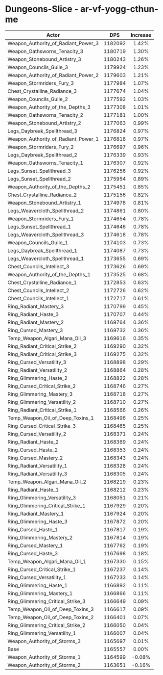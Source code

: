 # Dungeons-Slice - ar-vf-yogg-cthun-me
| Actor | DPS | Increase |
|---|:---:|:---:|
|Weapon_Authority_of_Radiant_Power_3|1182092|1.42%|
|Weapon_Oathsworns_Tenacity_3|1180719|1.30%|
|Weapon_Stonebound_Artistry_3|1180243|1.26%|
|Weapon_Councils_Guile_3|1179924|1.23%|
|Weapon_Authority_of_Radiant_Power_2|1179603|1.21%|
|Weapon_Stormriders_Fury_3|1177984|1.07%|
|Chest_Crystalline_Radiance_3|1177674|1.04%|
|Weapon_Councils_Guile_2|1177592|1.03%|
|Weapon_Authority_of_the_Depths_3|1177308|1.01%|
|Weapon_Oathsworns_Tenacity_2|1177181|1.00%|
|Weapon_Stonebound_Artistry_2|1177063|0.99%|
|Legs_Daybreak_Spellthread_3|1176824|0.97%|
|Weapon_Authority_of_Radiant_Power_1|1176818|0.97%|
|Weapon_Stormriders_Fury_2|1176697|0.96%|
|Legs_Daybreak_Spellthread_2|1176339|0.93%|
|Weapon_Oathsworns_Tenacity_1|1176307|0.92%|
|Legs_Sunset_Spellthread_3|1176256|0.92%|
|Legs_Sunset_Spellthread_2|1175954|0.89%|
|Weapon_Authority_of_the_Depths_2|1175451|0.85%|
|Chest_Crystalline_Radiance_2|1175156|0.82%|
|Weapon_Stonebound_Artistry_1|1174978|0.81%|
|Legs_Weavercloth_Spellthread_2|1174861|0.80%|
|Weapon_Stormriders_Fury_1|1174654|0.78%|
|Legs_Sunset_Spellthread_1|1174646|0.78%|
|Legs_Weavercloth_Spellthread_3|1174618|0.78%|
|Weapon_Councils_Guile_1|1174103|0.73%|
|Legs_Daybreak_Spellthread_1|1174087|0.73%|
|Legs_Weavercloth_Spellthread_1|1173655|0.69%|
|Chest_Councils_Intellect_3|1173626|0.69%|
|Weapon_Authority_of_the_Depths_1|1173525|0.68%|
|Chest_Crystalline_Radiance_1|1172853|0.63%|
|Chest_Councils_Intellect_2|1172726|0.62%|
|Chest_Councils_Intellect_1|1172717|0.61%|
|Ring_Radiant_Mastery_3|1170799|0.45%|
|Ring_Radiant_Haste_3|1170707|0.44%|
|Ring_Radiant_Mastery_2|1169764|0.36%|
|Ring_Cursed_Mastery_3|1169732|0.36%|
|Temp_Weapon_Algari_Mana_Oil_3|1169616|0.35%|
|Ring_Radiant_Critical_Strike_2|1169290|0.32%|
|Ring_Radiant_Critical_Strike_3|1169275|0.32%|
|Ring_Cursed_Versatility_3|1168898|0.29%|
|Ring_Radiant_Versatility_2|1168864|0.28%|
|Ring_Glimmering_Haste_2|1168822|0.28%|
|Ring_Cursed_Critical_Strike_2|1168746|0.27%|
|Ring_Glimmering_Mastery_3|1168718|0.27%|
|Ring_Glimmering_Versatility_2|1168710|0.27%|
|Ring_Radiant_Critical_Strike_1|1168566|0.26%|
|Temp_Weapon_Oil_of_Deep_Toxins_1|1168496|0.25%|
|Ring_Cursed_Critical_Strike_3|1168465|0.25%|
|Ring_Cursed_Versatility_2|1168371|0.24%|
|Ring_Radiant_Haste_2|1168369|0.24%|
|Ring_Cursed_Haste_2|1168353|0.24%|
|Ring_Cursed_Mastery_2|1168343|0.24%|
|Ring_Radiant_Versatility_1|1168328|0.24%|
|Ring_Radiant_Versatility_3|1168305|0.24%|
|Temp_Weapon_Algari_Mana_Oil_2|1168219|0.23%|
|Ring_Radiant_Haste_1|1168212|0.23%|
|Ring_Glimmering_Versatility_3|1168051|0.21%|
|Ring_Glimmering_Critical_Strike_1|1167929|0.20%|
|Ring_Radiant_Mastery_1|1167924|0.20%|
|Ring_Glimmering_Haste_3|1167872|0.20%|
|Ring_Cursed_Haste_1|1167817|0.19%|
|Ring_Glimmering_Mastery_2|1167814|0.19%|
|Ring_Cursed_Mastery_1|1167762|0.19%|
|Ring_Cursed_Haste_3|1167698|0.18%|
|Temp_Weapon_Algari_Mana_Oil_1|1167330|0.15%|
|Ring_Cursed_Critical_Strike_1|1167237|0.14%|
|Ring_Cursed_Versatility_1|1167233|0.14%|
|Ring_Glimmering_Haste_1|1166892|0.11%|
|Ring_Glimmering_Mastery_1|1166866|0.11%|
|Ring_Glimmering_Critical_Strike_3|1166649|0.09%|
|Temp_Weapon_Oil_of_Deep_Toxins_3|1166617|0.09%|
|Temp_Weapon_Oil_of_Deep_Toxins_2|1166401|0.07%|
|Ring_Glimmering_Critical_Strike_2|1166050|0.04%|
|Ring_Glimmering_Versatility_1|1166007|0.04%|
|Weapon_Authority_of_Storms_3|1165697|0.01%|
|Base|1165557|0.00%|
|Weapon_Authority_of_Storms_1|1164599|-0.08%|
|Weapon_Authority_of_Storms_2|1163651|-0.16%|
